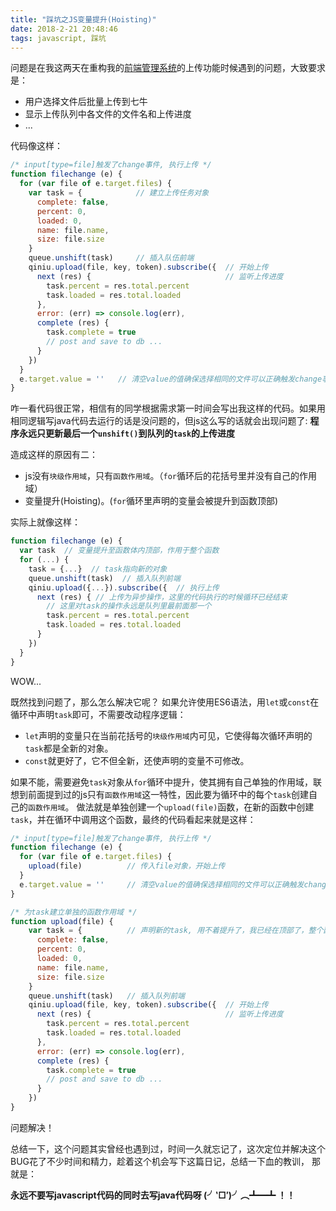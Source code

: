 ```yaml
---
title: "踩坑之JS变量提升(Hoisting)"
date: 2018-2-21 20:48:46
tags: javascript, 踩坑
---
```

问题是在我这两天在重构我的[前端管理系统](https://gitee.com/backflow/framework-admin)的上传功能时候遇到的问题，大致要求是：
 - 用户选择文件后批量上传到七牛
 - 显示上传队列中各文件的文件名和上传进度
 - ...

代码像这样：
```javascript
/* input[type=file]触发了change事件, 执行上传 */
function filechange (e) {
  for (var file of e.target.files) {
    var task = {            // 建立上传任务对象
      complete: false,
      percent: 0,
      loaded: 0,
      name: file.name,
      size: file.size
    }
    queue.unshift(task)     // 插入队伍前端
    qiniu.upload(file, key, token).subscribe({  // 开始上传
      next (res) {                              // 监听上传进度
        task.percent = res.total.percent
        task.loaded = res.total.loaded
      },
      error: (err) => console.log(err),
      complete (res) {
        task.complete = true
        // post and save to db ...
      }
    })
  }
  e.target.value = ''   // 清空value的值确保选择相同的文件可以正确触发change事件
}
```
咋一看代码很正常，相信有的同学根据需求第一时间会写出我这样的代码。如果用相同逻辑写java代码去运行的话是没问题的，但js这么写的话就会出现问题了:
**程序永远只更新最后一个`unshift()`到队列的`task`的上传进度**

造成这样的原因有二：
  - js没有`块级作用域`，只有`函数作用域`。（`for`循环后的花括号里并没有自己的作用域）
  - 变量提升(Hoisting)。(`for`循环里声明的变量会被提升到函数顶部)

实际上就像这样：
```javascript
function filechange (e) {
  var task  // 变量提升至函数体内顶部，作用于整个函数
  for (...) {
    task = {...}  // task指向新的对象
    queue.unshift(task)  // 插入队列前端
    qiniu.upload({...}).subscribe({  // 执行上传
      next (res) { // 上传为异步操作，这里的代码执行的时候循环已经结束
        // 这里对task的操作永远是队列里最前面那一个
        task.percent = res.total.percent
        task.loaded = res.total.loaded
      }
    })
  }
}
```
WOW...

既然找到问题了，那么怎么解决它呢？
如果允许使用ES6语法，用`let`或`const`在循环中声明`task`即可，不需要改动程序逻辑：
 - `let`声明的变量只在当前花括号的`块级作用域`内可见，它使得每次循环声明的`task`都是全新的对象。
 - `const`就更好了，它不但全新，还使声明的变量不可修改。

如果不能，需要避免`task`对象从`for`循环中提升，使其拥有自己单独的作用域，联想到前面提到过的js只有`函数作用域`这一特性，因此要为循环中的每个`task`创建自己的`函数作用域`。
做法就是单独创建一个`upload(file)`函数，在新的函数中创建`task`，并在循环中调用这个函数，最终的代码看起来就是这样：
```javascript
/* input[type=file]触发了change事件, 执行上传 */
function filechange (e) {
  for (var file of e.target.files) {
    upload(file)          // 传入file对象，开始上传
  }
  e.target.value = ''     // 清空value的值确保选择相同的文件可以正确触发change事件
}

/* 为task建立单独的函数作用域 */
function upload(file) {
    var task = {          // 声明新的task, 用不着提升了，我已经在顶部了，整个函数操作的task全都指向我
      complete: false,
      percent: 0,
      loaded: 0,
      name: file.name,
      size: file.size
    }
    queue.unshift(task)   // 插入队列前端
    qiniu.upload(file, key, token).subscribe({  // 开始上传
      next (res) {                              // 监听上传进度
        task.percent = res.total.percent
        task.loaded = res.total.loaded
      },
      error: (err) => console.log(err),
      complete (res) {
        task.complete = true
        // post and save to db ...
      }
    })
}
```
问题解决！

总结一下，这个问题其实曾经也遇到过，时间一久就忘记了，这次定位并解决这个BUG花了不少时间和精力，趁着这个机会写下这篇日记，总结一下血的教训， 那就是：

**永远不要写javascript代码的同时去写java代码呀 (╯‵□′)╯︵┻━┻ ！！**